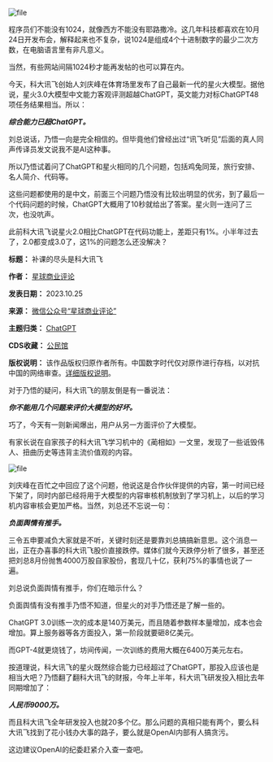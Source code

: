![file](https://chinadigitaltimes.net/chinese/files/2023/10/image-1698232099119.png)


程序员们不能没有1024，就像西方不能没有耶路撒冷。这几年科技都喜欢在10月24日开发布会，解释起来也不复杂，说1024是组成4个十进制数字的最少二次方数，在电脑语言里有非凡意义。


当然，有些网站间隔1024秒才能再发帖的也可以算在内。


今天，科大讯飞创始人刘庆峰在体育场里发布了自己最新一代的星火大模型。据他说，星火3.0大模型中文能力客观评测超越ChatGPT，英文能力对标ChatGPT48项任务结果相当。所以：


***综合能力已超ChatGPT。*** 


刘总说话，乃悟一向是完全相信的。但毕竟他们曾经出过“讯飞听见”后面的真人同声传译员发文说我不是AI这种事。


所以乃悟试着问了ChatGPT和星火相同的几个问题，包括鸡兔同笼，旅行安排、名人简介、代码等。


这些问题都使用的是中文，前面三个问题乃悟没有比较出明显的优劣，到了最后一个代码问题的时候，ChatGPT大概用了10秒就给出了答案。星火则一连问了三次，也没吭声。


此前科大讯飞说星火2.0相比ChatGPT在代码功能上，差距只有1%。小半年过去了，2.0都变成3.0了，这1%的问题怎么还没解决？




**标题：** 补课的尽头是科大讯飞  

**作者：** [星球商业评论](https://chinadigitaltimes.net/space/星球商业评论)  

**发表日期：** 2023.10.25  

**来源：** [微信公众号“星球商业评论”](https://web.archive.org/web/https://mp.weixin.qq.com/s/dBLixKL9CSm7FiioQKmwYA)  

**主题归类：** [ChatGPT](https://chinadigitaltimes.net/space/ChatGPT)  

**CDS收藏：** [公民馆](https://chinadigitaltimes.net/space/%E5%85%AC%E6%B0%91%E9%A6%86)  

**版权说明：** 该作品版权归原作者所有。中国数字时代仅对原作进行存档，以对抗中国的网络审查。[详细版权说明](https://chinadigitaltimes.net/chinese/copyright)。


对于乃悟的疑问，科大讯飞的朋友倒是有一番说法：


***你不能用几个问题来评价大模型的好坏。*** 


巧了，今天有一则新闻爆出，用户从另一方面评价了大模型。


有家长说在自家孩子的科大讯飞学习机中的《蔺相如》一文里，发现了一些诋毁伟人、扭曲历史等违背主流价值观的内容。


![file](https://chinadigitaltimes.net/chinese/files/2023/10/image-1698232182664.png)


刘庆峰在百忙之中回应了这个问题，他说这是合作伙伴提供的内容，第一时间已经下架了，同时内部已经将用于大模型的内容审核机制放到了学习机上，以后的学习机内容审核会更加严格。当然，刘总还不忘说一句：


***负面舆情有推手。*** 


三令五申要减负大家就是不听，关键时刻还是要靠刘总搞搞新意思。这个消息一出，正在办喜事的科大讯飞股价直接跌停。媒体们就今天跌停分析了很多，甚至还把刘总8月份抛售4000万股自家股份，套现几十亿，获利75%的事情也说了一遍。


刘总说负面舆情有推手，你们在暗示什么？


负面舆情有没有推手乃悟不知道，但星火的对手乃悟还是了解一些的。


ChatGPT 3.0训练一次的成本是140万美元，而且随着参数样本量增加，成本也会增加。算上服务器等各方面投入，第一阶段就要砸8亿美元。


而GPT-4就更烧钱了，坊间传闻，一次训练的费用大概在6400万美元左右。


按道理说，科大讯飞的星火既然综合能力已经超过了ChatGPT，那投入应该也是相当大吧？乃悟翻了翻科大讯飞的财报，今年上半年，科大讯飞研发投入相比去年同期增加了：


***人民币9000万。*** 


而且科大讯飞全年研发投入也就20多个亿。那么问题的真相只能有两个，要么科大讯飞找到了花小钱办大事的路子，要么就是OpenAI内部有人搞贪污。


这边建议OpenAI的纪委赶紧介入查一查吧。

